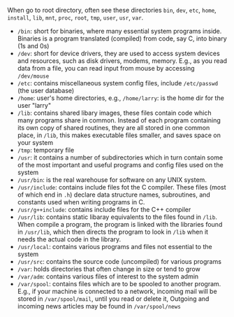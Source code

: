 When go to root directory, often see these directories `bin`, `dev`, `etc`, `home`, `install`, `lib`, `mnt`, `proc`, `root`, `tmp`, `user`, `usr`, `var`. 
- `/bin`: short for binaries, where many essential system programs inside. Binaries is a program translated (compiled) from code, say C, into binary (1s and 0s)
- `/dev`: short for device drivers, they are used to access system devices and resources, such as disk drivers, modems, memory. E.g., as you read data from a file, you can read input from mouse by accessing `/dev/mouse`
- `/etc`: contains miscellaneous system config files, include `/etc/passwd` (the user database)
- `/home`: user's home directories, e.g., `/home/larry`: is the home dir for the user "larry"
- `/lib`: contains shared libary images, these files contain code which many programs share in common. Instead of each program containing its own copy of shared routines, they are all stored in one common place, in `/lib`, this makes executable files smaller, and saves space on your system
- `/tmp`: temporary file
- `/usr`: it contains a number of subdirectories which in turn contain some of the most important and useful programs and config files used on the system
- `/usr/bin`: is the real warehouse for software on any UNIX system. 
- `/usr/include`: contains include files fot the C compiler. These files (most of which end in `.h`) declare data structure names, subroutines, and constants used when writing programs in C. 
- `/usr/g++include`: contains include files for the C++ compiler
- `/usr/lib`: contains static libaray equivalents to the files found in `/lib`. When compile a program, the program is linked with the libraries found in `/usr/lib`, which then directs the program to look in `/lib` when it needs the actual code in the library. 
- `/usr/local`: contains various programs and files not essential to the system
- `/usr/src`: contains the source code (uncompiled) for various programs
- `/var`: holds directories that often change in size or tend to grow
- `/var/adm`: contains various files of interest to the system admin
- `/var/spool`: contains files which are to be spooled to another program. E.g., if your machine is connected to a network, incoming mail will be stored in `/var/spool/mail`, until you read or delete it, Outgoing and incoming news articles may be found in `/var/spool/news`